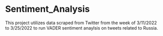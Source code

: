 # Sentiment_Analysis

This project utilizes data scraped from Twitter from the week of 3/11/2022 to 3/25/2022 to run VADER sentiment anaylsis on tweets related to Russia.
